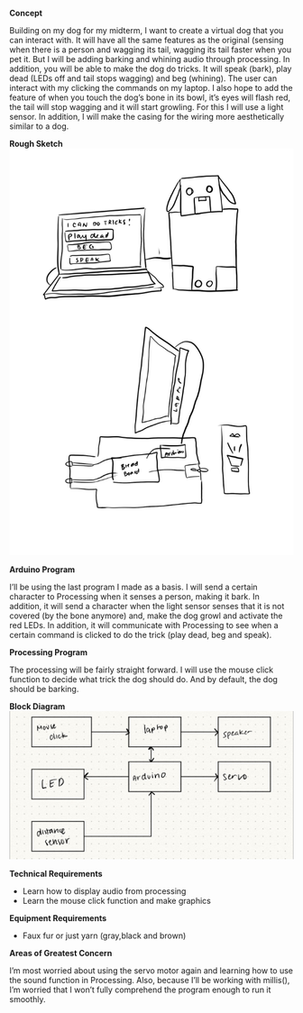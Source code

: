 **Concept**

  Building on my dog for my midterm, I want to create a virtual dog that you can interact with. It will have all the same 
features as the original (sensing when there is a person and wagging its tail, wagging its tail faster when you pet it. But I 
will be adding barking and whining audio through processing. In addition, you will be able to make the dog do tricks. It will 
speak (bark), play dead (LEDs off and tail stops wagging) and beg (whining). The user can interact with my clicking the 
commands on my laptop. I also hope to add the feature of when you touch the dog’s bone in its bowl, it’s eyes will flash red, 
the tail will stop wagging and it will start growling. For this I will use a light sensor. In addition, I will make the casing 
for the wiring more aesthetically similar to a dog. 

**Rough Sketch**
![](Final-Project/rough-sketch.jpg)

**Arduino Program**

  I’ll be using the last program I made as a basis. I will send a certain character to Processing when it senses a 
person, making it bark. In addition, it will send a character when the light sensor senses that it is not covered 
(by the bone anymore) and, make the dog growl and activate the red LEDs. In addition, it will communicate with Processing to 
see when a certain command is clicked to do the trick (play dead, beg and speak). 

**Processing Program**

  The processing will be fairly straight forward. I will use the mouse click function to decide what trick the dog should do. 
And by default, the dog should be barking. 

**Block Diagram**
![](Final-Project/block-diagram.jpg)

**Technical Requirements**
* Learn how to display audio from processing
* Learn the mouse click function and make graphics

**Equipment Requirements**
* Faux fur or just yarn (gray,black and brown)

**Areas of Greatest Concern**

I’m most worried about using the servo motor again and learning how to use the sound function in Processing. Also, because 
I’ll be working with millis(), I’m worried that I won’t fully comprehend the program enough to run it smoothly. 
